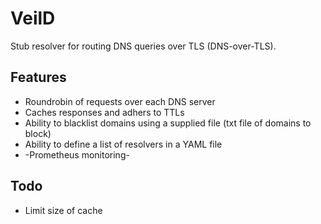 # VeilD

Stub resolver for routing DNS queries over TLS (DNS-over-TLS).

## Features

- Roundrobin of requests over each DNS server
- Caches responses and adhers to TTLs
- Ability to blacklist domains using a supplied file (txt file of domains to block)
- Ability to define a list of resolvers in a YAML file
- -Prometheus monitoring-

## Todo

- Limit size of cache
